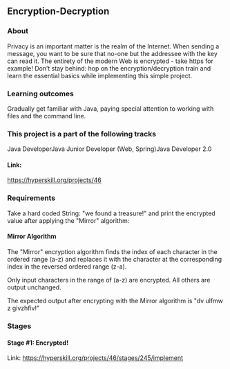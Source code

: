 ## Encryption-Decryption

### About
Privacy is an important matter is the realm of the Internet. When sending a message, you want to be sure that no-one but the addressee with the key can read it. The entirety of the modern Web is encrypted - take https for example! Don’t stay behind: hop on the encryption/decryption train and learn the essential basics while implementing this simple project.

### Learning outcomes
Gradually get familiar with Java, paying special attention to working with files and the command line.

### This project is a part of the following tracks
Java DeveloperJava Junior Developer (Web, Spring)Java Developer 2.0

#### Link:
https://hyperskill.org/projects/46

### Requirements
Take a hard coded String: "we found a treasure!" and print the encrypted value after applying the "Mirror" algorithm:

#### Mirror Algorithm
 
The "Mirror" encryption algorithm finds the index of each character in the ordered range (a-z) 
and replaces it with the character at the corresponding index in the reversed ordered range (z-a).

Only input characters in the range of (a-z) are encrypted. All others are output unchanged.

The expected output after encrypting with the Mirror algorithm is "dv ulfmw z givzhfiv!"

### Stages
#### Stage #1: Encrypted!
Link: https://hyperskill.org/projects/46/stages/245/implement